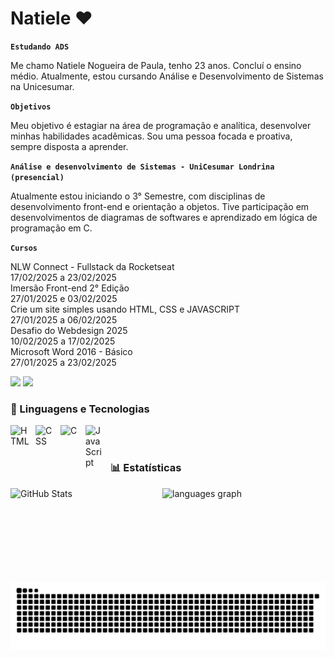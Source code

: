 # Natiele ❤

**`Estudando ADS`**

Me chamo Natiele Nogueira de Paula, tenho 23 anos. Concluí o ensino médio. Atualmente, estou cursando Análise e Desenvolvimento de Sistemas na Unicesumar.

**`Objetivos`**

Meu objetivo é estagiar na área de programação e analítica, desenvolver minhas habilidades acadêmicas. Sou uma pessoa focada e proativa, sempre disposta a aprender.

**`Análise e desenvolvimento de Sistemas - UniCesumar Londrina (presencial)`**

Atualmente estou iniciando o 3° Semestre, com disciplinas de desenvolvimento front-end e orientação a objetos.
Tive participação em desenvolvimentos de diagramas de softwares e aprendizado em lógica de programação em C. 

**`Cursos`**

NLW Connect - Fullstack  da Rocketseat <br>
17/02/2025 a 23/02/2025 <br>
Imersão Front-end 2° Edição <br>
27/01/2025 e 03/02/2025 <br>
Crie um site simples usando HTML, CSS e JAVASCRIPT <br>
27/01/2025 a 06/02/2025 <br>
Desafio do Webdesign 2025 <br>
10/02/2025 a 17/02/2025 <br>
Microsoft Word 2016 - Básico <br>
27/01/2025 a 23/02/2025

<div>
<a href = "mailto:natiele887@gmail.com"><img src="https://img.shields.io/badge/-Gmail-%23333?style=for-the-badge&logo=gmail&logoColor=white" target="_blank"></a>
<a href="https://www.linkedin.com/in/natiele-nogueira-de-paula/" target="_blank"><img src="https://img.shields.io/badge/-LinkedIn-%230077B5?style=for-the-badge&logo=linkedin&logoColor=white" target="_blank"></a>
</div>

### 🤖 Linguagens e Tecnologias

<img 
    align="left" 
    alt="HTML"
    title="HTML" 
    width="30px" 
    style="padding-right: 10px;" 
    src="https://cdn.jsdelivr.net/gh/devicons/devicon@latest/icons/html5/html5-original.svg" 
/>
<img 
    align="left" 
    alt="CSS" 
    title="CSS"
    width="30px" 
    style="padding-right: 10px;" 
    src="https://cdn.jsdelivr.net/gh/devicons/devicon@latest/icons/css3/css3-original.svg" 
/>
<img
    align="left" 
    alt="C" 
    title="C"
    width="30px" 
    style="padding-right: 10px;"
    src="https://cdn.jsdelivr.net/gh/devicons/devicon@latest/icons/c/c-original.svg"
/>
<img 
    align="left" 
    alt="JavaScript" 
    title="JavaScript"
    width="30px" 
    style="padding-right: 10px;" 
    src="https://cdn.jsdelivr.net/gh/devicons/devicon@latest/icons/javascript/javascript-original.svg" 
/> 

<br/>
<br/>

### 📊 Estatísticas

<p>
<div align="center">
  <img  align="left" 
alt="GitHub Stats" 
height="150" 
style="padding-right: 10px;" 
src="https://github-readme-stats.vercel.app/api?username=natieledpaula&show_icons=true&hide=contribs,prs&cache_seconds=86400&theme=bear"/>
  <img src="https://github-readme-stats.vercel.app/api/top-langs?username=natieledpaula&locale=en&hide_title=false&layout=compact&card_width=320&langs_count=5&theme=bear&hide_border=false&order=2" height="150" alt="languages graph"  />
</div>
</p>

###

<img src="https://raw.githubusercontent.com/natieledpaula/natieledpaula/output/snake.svg" alt="Snake animation" />

###
